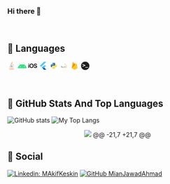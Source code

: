 ### Hi there 👋

</br>


## 📌 Languages

<code><img height="20" src="https://raw.githubusercontent.com/github/explore/80688e429a7d4ef2fca1e82350fe8e3517d3494d/topics/java/java.png"></code>
<code><img height="20" src="https://raw.githubusercontent.com/github/explore/80688e429a7d4ef2fca1e82350fe8e3517d3494d/topics/android/android.png"></code>
<code><img height="20" src="https://raw.githubusercontent.com/github/explore/80688e429a7d4ef2fca1e82350fe8e3517d3494d/topics/ios/ios.png"></code>
<code><img height="20" src="https://raw.githubusercontent.com/github/explore/80688e429a7d4ef2fca1e82350fe8e3517d3494d/topics/flutter/flutter.png"></code>
<code><img height="20" src="https://raw.githubusercontent.com/github/explore/80688e429a7d4ef2fca1e82350fe8e3517d3494d/topics/python/python.png"></code>
<code><img height="20" src="https://raw.githubusercontent.com/github/explore/80688e429a7d4ef2fca1e82350fe8e3517d3494d/topics/mysql/mysql.png"></code>
<code><img height="20" src="https://raw.githubusercontent.com/github/explore/80688e429a7d4ef2fca1e82350fe8e3517d3494d/topics/firebase/firebase.png"></code>
<code><img height="20" src="https://raw.githubusercontent.com/github/explore/80688e429a7d4ef2fca1e82350fe8e3517d3494d/topics/terminal/terminal.png"></code>

</br>

## 📌 GitHub Stats And Top Languages

![GitHub stats](https://github-readme-stats.vercel.app/api?username=makifkeskin&show_icons=true)
<img  src="https://github-readme-stats.vercel.app/api/top-langs/?username=makifkeskin&layout=compact&hide" alt="My Top Langs"/> </p>

<p align="center">
<img src="https://user-images.githubusercontent.com/73097560/115834477-dbab4500-a447-11eb-908a-139a6edaec5c.gif"> 
@@ -21,7 +21,7 @@

</br>

## 📌 Social

[![Linkedin: MAkifKeskin](https://img.shields.io/badge/-MehmetAkifKeskin-blue?style=flat-square&logo=Linkedin&logoColor=white&link=https://www.linkedin.com/in/mehmetakifkeskin/)](https://www.linkedin.com/in/mehmetakifkeskin/)
[![GitHub MianJawadAhmad](https://img.shields.io/github/followers/makifkeskin?label=follow&style=social)](https://github.com/MianJawadAhmad)

